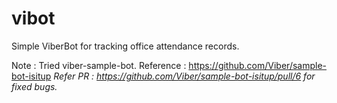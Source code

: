 # vibot

Simple ViberBot for tracking office attendance records.

Note : Tried viber-sample-bot. 
Reference : https://github.com/Viber/sample-bot-isitup
_Refer PR : https://github.com/Viber/sample-bot-isitup/pull/6 for fixed bugs._
